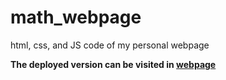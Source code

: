 # math_webpage
html, css, and JS code of my personal webpage

**The deployed version can be visited in <a href="https://www.miguelmath.com">webpage</a>**



  
